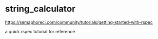 # string_calculator

https://semaphoreci.com/community/tutorials/getting-started-with-rspec

a quick rspec tutorial for reference 
